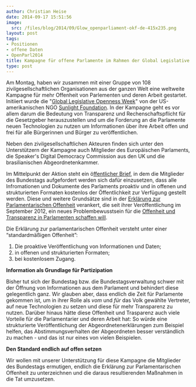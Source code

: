 ```yaml
---
author: Christian Heise
date: 2014-09-17 15:51:56
image:
  src: /files/blog/2014/09/Glow_openparliament-okf-de-415x235.png
layout: post
tags:
- Positionen
- offene Daten
- OpenParl2014
title: Kampagne für offene Parlamente im Rahmen der Global Legislative Openness Week
type: post
---
```


Am Montag, haben wir zusammen mit einer Gruppe von 108 zivilgesellschaftlichen Organisationen aus der ganzen Welt eine weltweite Kampagne für mehr Offenheit von Parlementen und deren Arbeit gestartet. Initiiert wurde die "[Global Legislative Openness Week](http://openparl2014.org/)" von der US-amerikanischen NGO [Sunlight Foundation](http://sunlightfoundation.com/). In der Kampagne geht es vor allem darum die Bedeutung von Transparenz und Rechenschaftspflicht für die Gesetzgeber herauszustellen und um die Forderung an die Parlamente neuen Technologien zu nutzen um Informationen über ihre Arbeit offen und frei für alle Bürgerinnen und Bürger zu veröffentlichen.

Neben den zivilgesellschaftlichen Akteuren finden sich unter den Unterstützern der Kampagne auch Mitglieder des Europäischen Parlaments, die Speaker's Digital Democracy Commission aus den UK und die brasilianischen Abgeordnetenkammer.

Im Mittelpunkt der Aktion steht ein ö[ffentlicher Brief](/files/blog/2014/09/GermanOKFNDE-OpenUpYourLegislatureletter.pdf), in dem die Mitglieder des Bundestags aufgefordert werden sich dafür einzusetzen, dass alle Infromationen und Dokumente des Parlaments proaktiv und in offenen und strukturierten Formaten kostenlos der Öffentlichkeit zur Verfügung gestellt werden. Diese und weitere Grundsätze sind in der [Erklärung zur Parlamentarischen Offenheit](http://offenesparlament.de/info/offenheit) verankert, die seit ihrer Veröffentlichung im September 2012, ein neues Problembewusstsein für die [Offenheit und Transparenz in Parlamenten schaffen will](/blog/2013/04/studie-zur-offenheit-der-parlamente-in-deutschland-osterreich-schweiz/).

Die Erklärung zur parlamentarischen Offenheit versteht unter einer “standardmäßigen Offenheit”:

  1. Die proaktive Veröffentlichung von Informationen und Daten;
  2. in offenen und strukturierten Formaten;
  3. bei kostenlosem Zugang.

**Information als Grundlage für Partizipation**

Bisher tut sich der Bundestag bzw. die Bundestagsverwaltung schwer mit der Öffnung von Informationen aus dem Parlament und behindert diese gelegentlich ganz. Wir glauben aber, dass endlich die Zeit für Parlamente gekommen ist, um in ihrer Rolle als _vom_ und _für_ das Volk gewählte Vertreter, auf neue Technologien zu setzen und diese für mehr Transparenz zu nutzen. Darüber hinaus hätte diese Offenheit und Trasparenz auch viele Vorteile für die Parlamentarier und deren Arbeit hat: So würde eine strukturierte Veröffentlichung der Abgeordnetenerklärungen zum Beispiel helfen, das Abstimmungsverhalten der Abgeordneten besser verständlich zu machen - und das ist nur eines von vielen Beispielen. 

**Den Standard endlich auf offen setzen**

Wir wollen mit unserer Unterstützung für diese Kampagne die Mitglieder des Bundestags ermutigen, endlich die Erklärung zur Parlamentarischen Offenheit zu unterzeichnen und die daraus resultierenden Maßnahmen in die Tat umzusetzen.